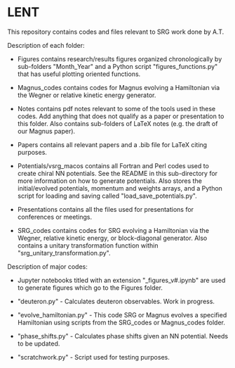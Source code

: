 # LENT

This repository contains codes and files relevant to SRG work done by A.T.


Description of each folder:

* Figures contains research/results figures organized chronologically by sub-folders "Month_Year" and a Python script "figures_functions.py" that has useful plotting oriented functions.

* Magnus_codes contains codes for Magnus evolving a Hamiltonian via the Wegner or relative kinetic energy generator.

* Notes contains pdf notes relevant to some of the tools used in these codes. Add anything that does not qualify as a paper or presentation to this folder. Also contains sub-folders of LaTeX notes (e.g. the draft of our Magnus paper).

* Papers contains all relevant papers and a .bib file for LaTeX citing purposes.

* Potentials/vsrg_macos contains all Fortran and Perl codes used to create chiral NN potentials. See the README in this sub-directory for more information on how to generate potentials. Also stores the initial/evolved potentials, momentum and weights arrays, and a Python script for loading and saving called "load_save_potentials.py". 

* Presentations contains all the files used for presentations for conferences or meetings.

* SRG_codes contains codes for SRG evolving a Hamiltonian via the Wegner, relative kinetic energy, or block-diagonal generator. Also contains a unitary transformation function within "srg_unitary_transformation.py".


Description of major codes:

* Jupyter notebooks titled with an extension "_figures_v#.ipynb" are used to generate figures which go to the Figures folder.

* "deuteron.py" - Calculates deuteron observables. Work in progress.

* "evolve_hamiltonian.py" - This code SRG or Magnus evolves a specified Hamiltonian using scripts from the SRG_codes or Magnus_codes folder.

* "phase_shifts.py" - Calculates phase shifts given an NN potential. Needs to be updated.

* "scratchwork.py" - Script used for testing purposes.
